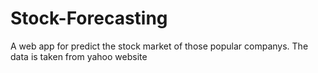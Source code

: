# Stock-Forecasting
A web app for predict the stock market of those popular companys. The data is taken from yahoo website

